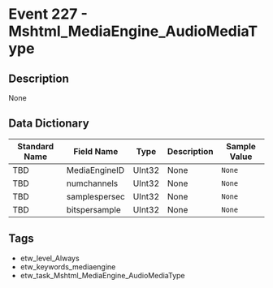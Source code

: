 # Event 227 - Mshtml_MediaEngine_AudioMediaType

## Description
None

## Data Dictionary
|Standard Name|Field Name|Type|Description|Sample Value|
|---|---|---|---|---|
|TBD|MediaEngineID|UInt32|None|`None`|
|TBD|numchannels|UInt32|None|`None`|
|TBD|samplespersec|UInt32|None|`None`|
|TBD|bitspersample|UInt32|None|`None`|

## Tags
* etw_level_Always
* etw_keywords_mediaengine
* etw_task_Mshtml_MediaEngine_AudioMediaType